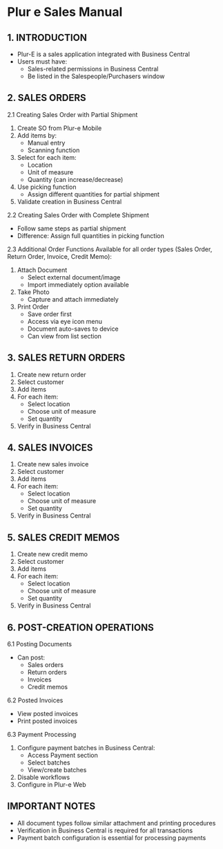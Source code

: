 # Plur e Sales Manual

## 1. INTRODUCTION
- Plur-E is a sales application integrated with Business Central
- Users must have:
  - Sales-related permissions in Business Central
  - Be listed in the Salespeople/Purchasers window

## 2. SALES ORDERS

2.1 Creating Sales Order with Partial Shipment
1. Create SO from Plur-e Mobile
2. Add items by:
   - Manual entry
   - Scanning function
3. Select for each item:
   - Location
   - Unit of measure
   - Quantity (can increase/decrease)
4. Use picking function
   - Assign different quantities for partial shipment
5. Validate creation in Business Central

2.2 Creating Sales Order with Complete Shipment
- Follow same steps as partial shipment
- Difference: Assign full quantities in picking function

2.3 Additional Order Functions
Available for all order types (Sales Order, Return Order, Invoice, Credit Memo):
1. Attach Document
   - Select external document/image
   - Import immediately option available
2. Take Photo
   - Capture and attach immediately
3. Print Order
   - Save order first
   - Access via eye icon menu
   - Document auto-saves to device
   - Can view from list section

## 3. SALES RETURN ORDERS
1. Create new return order
2. Select customer
3. Add items
4. For each item:
   - Select location
   - Choose unit of measure
   - Set quantity
5. Verify in Business Central

## 4. SALES INVOICES
1. Create new sales invoice
2. Select customer
3. Add items
4. For each item:
   - Select location
   - Choose unit of measure
   - Set quantity
5. Verify in Business Central

## 5. SALES CREDIT MEMOS
1. Create new credit memo
2. Select customer
3. Add items
4. For each item:
   - Select location
   - Choose unit of measure
   - Set quantity
5. Verify in Business Central

## 6. POST-CREATION OPERATIONS

6.1 Posting Documents
- Can post:
  - Sales orders
  - Return orders
  - Invoices
  - Credit memos

6.2 Posted Invoices
- View posted invoices
- Print posted invoices

6.3 Payment Processing
1. Configure payment batches in Business Central:
   - Access Payment section
   - Select batches
   - View/create batches
2. Disable workflows
3. Configure in Plur-e Web

## IMPORTANT NOTES
- All document types follow similar attachment and printing procedures
- Verification in Business Central is required for all transactions
- Payment batch configuration is essential for processing payments
